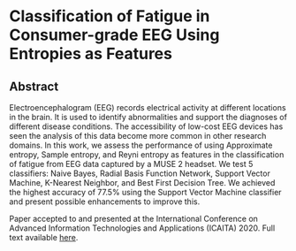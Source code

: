 # Classification of Fatigue in Consumer-grade EEG Using Entropies as Features

## Abstract
Electroencephalogram (EEG) records electrical activity at different locations in the brain. It is used to identify abnormalities and support the diagnoses of different disease conditions. The accessibility of low-cost EEG devices has seen the analysis of this data become more common in other research domains. In this work, we assess the performance of using Approximate entropy, Sample entropy, and Reyni entropy as features in the classification of fatigue from EEG data captured by a MUSE 2 headset. We test 5 classifiers: Naive Bayes, Radial Basis Function Network, Support Vector Machine, K-Nearest Neighbor, and Best First Decision Tree. We achieved the highest accuracy of 77.5% using the Support Vector Machine classifier and present possible enhancements to improve this.

Paper accepted to and presented at the International Conference on Advanced Information Technologies and Applications (ICAITA) 2020. Full text available [here](https://aircconline.com/csit/papers/vol10/csit100902.pdf).
